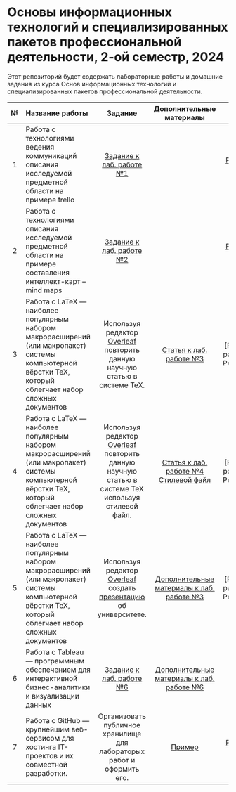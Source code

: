 # Основы информационных технологий и специализированных пакетов профессиональной деятельности, 2-ой семестр, 2024

Этот репозиторий будет содержать лабораторные работы и домашние задания из курса Основ информационных технологий и специализированных пакетов профессиональной деятельности.

| № | Название работы | Задание | Дополнительные материалы | Решение |
|:------:|:----------|:----------:|:----------:|:----------:|
|1|Работа с технологиями ведения коммуникаций описания исследуемой предметной области на примере trello|[Задание к лаб. работе №1](./Задания/lab1-2.docx)| |[Решение лаб. работы №1](https://ivannorkinn.kaiten.ru/space/350135/lists)
|2|Работа с технологиями описания исследуемой предметной области на примере составления интеллект-карт – mind maps|[Задание к лаб. работе №2](./Задания/lab1-2.docx)| |[Решение лаб. работы №2](./Решения/Литература.xmind)
|3|Работа с LaTeX — наиболее популярным набором макрорасширений (или макропакет) системы компьютерной вёрстки TeX, который облегчает набор сложных документов| Используя редактор [Overleaf](https://overleaf.com) повторить данную научную статью в системе TeX.| [Статья к лаб. работе №3](./Дополнительные_материалы/Статья1.pdf)|[Решение лаб. работы №3]((./Решения/1.tex)
|4|Работа с LaTeX — наиболее популярным набором макрорасширений (или макропакет) системы компьютерной вёрстки TeX, который облегчает набор сложных документов| Используя редактор [Overleaf](https://overleaf.com) повторить данную научную статью в системе TeX используя стилевой файл.| [Статья к лаб. работе №4](./Дополнительные_материалы/Статья1.pdf) <br> [Стилевой файл](./Дополнительные_материалы/стилевой_файл.zip)|[Решение лаб. работы №4]((./Решения/2.tex)
|5|Работа с LaTeX — наиболее популярным набором макрорасширений (или макропакет) системы компьютерной вёрстки TeX, который облегчает набор сложных документов| Используя редактор [Overleaf](https://overleaf.com) создать [презентацию](./Задания/lab5.doc) об университете.| [Дополнительные материалы к лаб. работе №3](./Дополнительные_материалы/lab5.doc)|[Решение лаб. работы №5]((./Решения/3.tex)
|6|Работа с Tableau — программным обеспечением для интерактивной бизнес-аналитики и визуализации данных|[Задание к лаб. работе №6](./Задания/lab6.doc)|[Дополнительные материалы к лаб. работе №6](./Дополнительные_материалы/lab6.zip)|
|7|Работа с GitHub — крупнейшим веб-сервисом для хостинга IT-проектов и их совместной разработки.| Организовать публичное хранилище для лабораторых работ и оформить его. | [Пример](https://github.com/oseledets/nla2021)| [Решение лаб. работы №7](https://github.com/mooret0/lab-repository)

